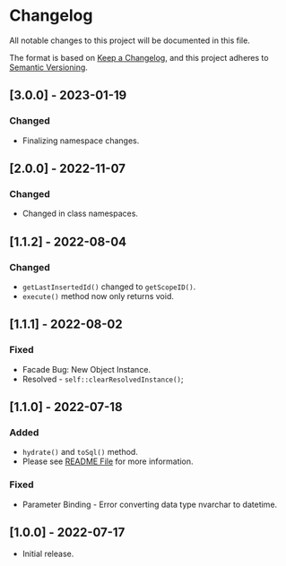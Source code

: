 # Changelog

All notable changes to this project will be documented in this file.

The format is based on [Keep a Changelog](https://keepachangelog.com/en/1.0.0/),
and this project adheres to [Semantic Versioning](https://semver.org/spec/v2.0.0.html).

## [3.0.0] - 2023-01-19

### Changed
- Finalizing namespace changes.

## [2.0.0] - 2022-11-07

### Changed
- Changed in class namespaces.

## [1.1.2] - 2022-08-04

### Changed
- `getLastInsertedId()` changed to `getScopeID()`.
- `execute()` method now only returns void.

## [1.1.1] - 2022-08-02

### Fixed
- Facade Bug: New Object Instance.
- Resolved - `self::clearResolvedInstance()`;

## [1.1.0] - 2022-07-18

### Added
- `hydrate()` and `toSql()` method.
- Please see [README File](README.md) for more information.

### Fixed
- Parameter Binding - Error converting data type nvarchar to datetime.

## [1.0.0] - 2022-07-17

- Initial release.

